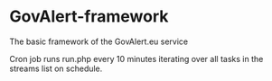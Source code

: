 GovAlert-framework
==================

The basic framework of the GovAlert.eu service

Cron job runs run.php every 10 minutes iterating over all tasks in the streams list on schedule.
